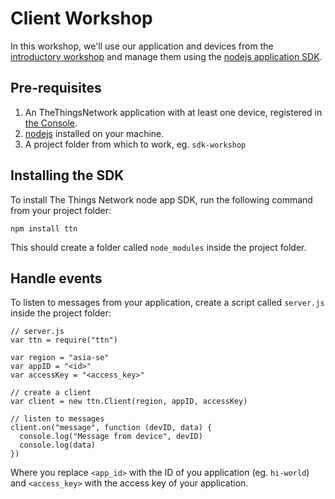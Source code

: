 
# Client Workshop

In this workshop, we'll use our application and devices from the [introductory
workshop](../) and manage them using the [nodejs application
SDK](https://github.com/TheThingsNetwork/node-app-sdk).


## Pre-requisites

1. An TheThingsNetwork application with at least one device, registered in [the
   Console](https://console.thethingsnetwork.org).
2. [nodejs](https://nodejs.org/en/) installed on your machine.
3. A project folder from which to work, eg. `sdk-workshop`

## Installing the SDK

To install The Things Network node app SDK, run the following command
from your project folder:

```
npm install ttn
```

This should create a folder called `node_modules` inside the project folder.


## Handle events

To listen to messages from your application, create a script called `server.js`
inside the project folder:

```
// server.js
var ttn = require("ttn")

var region = "asia-se"
var appID = "<id>"
var accessKey = "<access_key>"

// create a client
var client = new ttn.Client(region, appID, accessKey)

// listen to messages
client.on("message", function (devID, data) {
  console.log("Message from device", devID)
  console.log(data)
})
```

Where you replace `<app_id>` with the ID of you application (eg. `hi-world`)
and `<access_key>` with the access key of your application.


